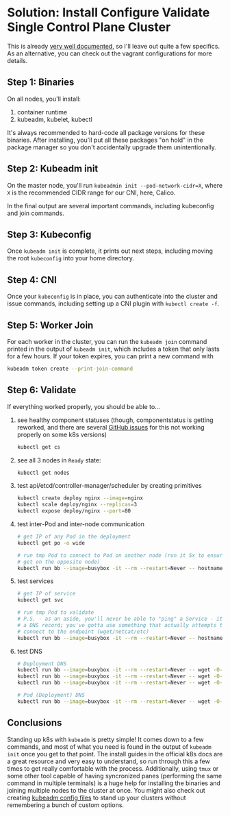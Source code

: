 # Solution: Install Configure Validate Single Control Plane Cluster

This is already
[very well documented](https://kubernetes.io/docs/setup/production-environment/tools/kubeadm/create-cluster-kubeadm/),
so I'll leave out quite a few specifics. As an alternative, you can check out
the vagrant configurations for more details.

## Step 1: Binaries

On all nodes, you'll install:

1. container runtime
2. kubeadm, kubelet, kubectl

It's always recommended to hard-code all package versions for these
binaries. After installing, you'll put all these packages "on hold"
in the package manager so you don't accidentally upgrade them unintentionally.

## Step 2: Kubeadm init

On the master node, you'll run `kubeadmin init --pod-network-cidr=X`, where `X`
is the recommended CIDR range for our CNI, here, Calico.

In the final output are several important commands, including kubeconfig
and join commands.

## Step 3: Kubeconfig

Once `kubeadm init` is complete, it prints out next steps, including
moving the root `kubeconfig` into your home directory.

## Step 4: CNI

Once your `kubeconfig` is in place, you can authenticate into the cluster
and issue commands, including setting up a CNI plugin with `kubectl create -f`.

## Step 5: Worker Join

For each worker in the cluster, you can run the `kubeadm join` command printed
in the output of `kubeadm init`, which includes a token that only lasts for
a few hours. If your token expires, you can print a new command with

```sh
kubeadm token create --print-join-command
```

## Step 6: Validate

If everything worked properly, you should be able to...

1. see healthy component statuses (though, componentstatus is getting reworked,
   and there are several
   [GitHub issues](https://github.com/kubernetes/kubernetes/issues/19570) for
   this not working properly on some k8s versions)
    ```sh
    kubectl get cs
    ```
1. see all 3 nodes in `Ready` state:
    ```sh
    kubectl get nodes
    ```
1. test api/etcd/controller-manager/scheduler by creating primitives
    ```sh
    kubectl create deploy nginx --image=nginx
    kubectl scale deploy/nginx --replicas=3
    kubectl expose deploy/nginx --port=80
    ```
1. test inter-Pod and inter-node communication
    ```sh
    # get IP of any Pod in the deployment
    kubectl get po -o wide

    # run tmp Pod to connect to Pod on another node (run it 5x to ensure you
    # get on the opposite node)
    kubectl run bb --image=busybox -it --rm --restart=Never -- hostname -i && wget -O- <IP-OF-POD>
    ```
1. test services
    ```sh
    # get IP of service
    kubectl get svc
    
    # run tmp Pod to validate
    # P.S. - as an aside, you'll never be able to "ping" a Service - it's just
    # a DNS record; you've gotta use something that actually attempts to
    # connect to the endpoint (wget/netcat/etc)
    kubectl run bb --image=busybox -it --rm --restart=Never -- hostname -i && wget -O- <IP-OF-SERVICE>
    ```
1. test DNS
    ```sh
    # Deployment DNS
    kubectl run bb --image=buxybox -it --rm --restart=Never -- wget -O- http://nginx
    kubectl run bb --image=buxybox -it --rm --restart=Never -- wget -O- http://nginx.default
    kubectl run bb --image=buxybox -it --rm --restart=Never -- wget -O- http://nginx.default.svc.cluster.local

    # Pod (Deployment) DNS
    kubectl run bb --image=buxybox -it --rm --restart=Never -- wget -O- http://<IP-OF-POD-HYPHENATED>.nginx.default.svc.cluster.local
    ```

## Conclusions

Standing up k8s with `kubeadm` is pretty simple! It comes down to a few commands,
and most of what you need is found in the output of `kubeadm init` once you get to
that point. The install guides in the official k8s docs are a great resource and
very easy to understand, so run through this a few times to get really comfortable
with the process. Additionally, using `tmux` or some other tool capable of
having syncronized panes (performing the same command in multiple terminals) is
a huge help for installing the binaries and joining multiple nodes to the cluster
at once. You might also check out creating
[kubeadm config files](https://kubernetes.io/docs/reference/setup-tools/kubeadm/kubeadm-config/)
to stand up your clusters without remembering a bunch of custom options.

